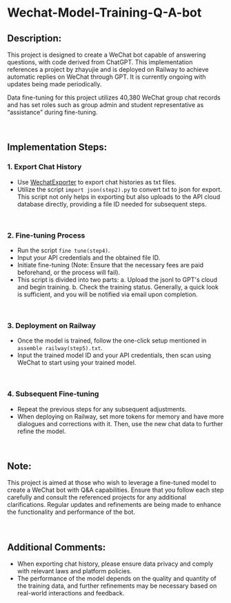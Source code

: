 # Wechat-Model-Training-Q-A-bot

## Description:
This project is designed to create a WeChat bot capable of answering questions, with code derived from ChatGPT. This implementation references a project by zhayujie and is deployed on Railway to achieve automatic replies on WeChat through GPT. It is currently ongoing with updates being made periodically.

Data fine-tuning for this project utilizes 40,380 WeChat group chat records and has set roles such as group admin and student representative as “assistance” during fine-tuning.

<br>

## Implementation Steps:
### 1. Export Chat History
   - Use [WechatExporter](https://github.com/BlueMatthew/WechatExporter) to export chat histories as txt files.
   - Utilize the script `import json(step2).py` to convert txt to json for export. This script not only helps in exporting but also uploads to the API cloud database directly, providing a file ID needed for subsequent steps.

<br>

### 2. Fine-tuning Process
   - Run the script `fine tune(step4)`.
   - Input your API credentials and the obtained file ID.
   - Initiate fine-tuning (Note: Ensure that the necessary fees are paid beforehand, or the process will fail).
   - This script is divided into two parts:
     a. Upload the jsonl to GPT's cloud and begin training.
     b. Check the training status. Generally, a quick look is sufficient, and you will be notified via email upon completion.

<br>

### 3. Deployment on Railway
   - Once the model is trained, follow the one-click setup mentioned in `assemble railway(step5).txt`.
   - Input the trained model ID and your API credentials, then scan using WeChat to start using your trained model.

<br>

### 4. Subsequent Fine-tuning
   - Repeat the previous steps for any subsequent adjustments.
   - When deploying on Railway, set more tokens for memory and have more dialogues and corrections with it. Then, use the new chat data to further refine the model.

<br>

## Note:
This project is aimed at those who wish to leverage a fine-tuned model to create a WeChat bot with Q&A capabilities. Ensure that you follow each step carefully and consult the referenced projects for any additional clarifications. Regular updates and refinements are being made to enhance the functionality and performance of the bot.

<br>

## Additional Comments:
- When exporting chat history, please ensure data privacy and comply with relevant laws and platform policies.
- The performance of the model depends on the quality and quantity of the training data, and further refinements may be necessary based on real-world interactions and feedback.
